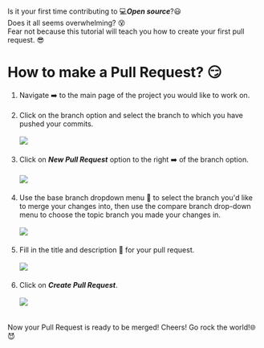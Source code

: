Is it your first time contributing to :computer:***Open source***?:smiley: <br>
Does it all seems overwhelming? :dizzy_face: <br>
Fear not because this tutorial will teach you how to create your first pull request. :sunglasses:<br>

# How to make a Pull Request? :smirk:
1. Navigate :arrow_right: to the main page of the project you would like to work on. <br><br>
2. Click on the branch option and select the branch to which you have pushed your commits.<br><br>
![](https://help.github.com/assets/images/help/pull_requests/branch-dropdown.png)<br><br>
3. Click on ***New Pull Request*** option to the right :arrow_right: of the branch option.<br><br>
![](https://help.github.com/assets/images/help/pull_requests/pull-request-start-review-button.png)<br><br>
4. Use the base branch dropdown menu :arrow_down_small: to select the branch you'd like to merge your changes into, then use the compare branch drop-down menu to choose the topic branch you made your changes in.  <br><br>
![](https://help.github.com/assets/images/help/pull_requests/choose-base-and-compare-branches.png)<br><br>
5. Fill in the title and description :pencil: for your pull request.<br><br>
![](https://help.github.com/assets/images/help/pull_requests/pullrequest-description.png)<br><br>
6. Click on ***Create Pull Request***.<br><br>
![](https://help.github.com/assets/images/help/pull_requests/pullrequest-send.png)<br><br>

Now your Pull Request is ready to be merged! Cheers! Go rock the world!:globe_with_meridians::smiling_imp:
